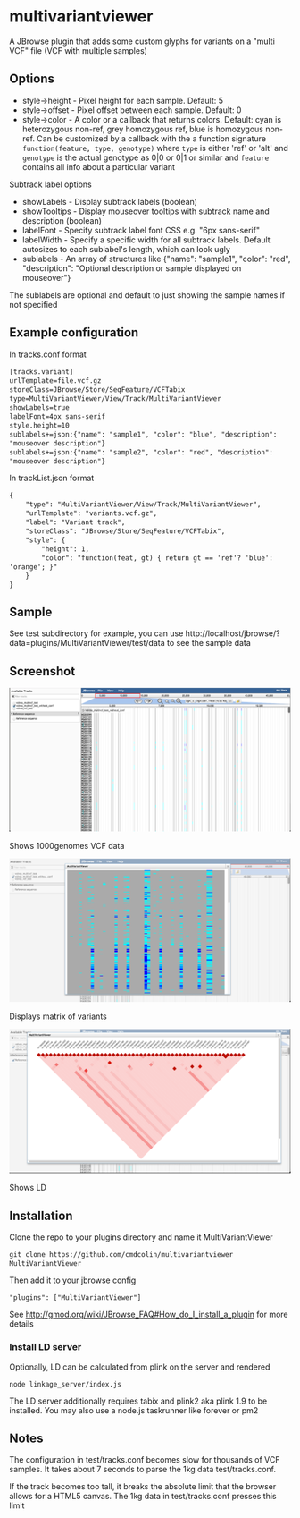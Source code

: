 # multivariantviewer

A JBrowse plugin that adds some custom glyphs for variants on a "multi VCF" file (VCF with multiple samples)

## Options

* style->height - Pixel height for each sample. Default: 5
* style->offset - Pixel offset between each sample. Default: 0
* style->color - A color or a callback that returns colors. Default: cyan is heterozygous non-ref, grey homozygous ref, blue is homozygous non-ref. Can be customized by a callback with the a function signature `function(feature, type, genotype)` where `type` is either 'ref' or 'alt' and `genotype` is the actual genotype as 0|0 or 0|1 or similar and `feature` contains all info about a particular variant

Subtrack label options

* showLabels - Display subtrack labels (boolean)
* showTooltips - Display mouseover tooltips with subtrack name and description (boolean)
* labelFont - Specify subtrack label font CSS e.g. "6px sans-serif"
* labelWidth - Specify a specific width for all subtrack labels. Default autosizes to each sublabel's length, which can look ugly
* sublabels - An array of structures like {"name": "sample1", "color": "red", "description": "Optional description or sample displayed on mouseover"}

The sublabels are optional and default to just showing the sample names if not specified

## Example configuration


In tracks.conf format

    [tracks.variant]
    urlTemplate=file.vcf.gz
    storeClass=JBrowse/Store/SeqFeature/VCFTabix
    type=MultiVariantViewer/View/Track/MultiVariantViewer
    showLabels=true
    labelFont=4px sans-serif
    style.height=10
    sublabels+=json:{"name": "sample1", "color": "blue", "description": "mouseover description"}
    sublabels+=json:{"name": "sample2", "color": "red", "description": "mouseover description"}

In trackList.json format

    {
        "type": "MultiVariantViewer/View/Track/MultiVariantViewer",
        "urlTemplate": "variants.vcf.gz",
        "label": "Variant track",
        "storeClass": "JBrowse/Store/SeqFeature/VCFTabix",
        "style": {
            "height": 1,
            "color": "function(feat, gt) { return gt == 'ref'? 'blue': 'orange'; }"
        }
    }

## Sample

See test subdirectory for example, you can use http://localhost/jbrowse/?data=plugins/MultiVariantViewer/test/data to see the sample data



## Screenshot

![](img/example.png)

Shows 1000genomes VCF data

![](img/matrix.png)

Displays matrix of variants


![](img/ld.png)

Shows LD


## Installation

Clone the repo to your plugins directory and name it MultiVariantViewer

    git clone https://github.com/cmdcolin/multivariantviewer MultiVariantViewer

Then add it to your jbrowse config

    "plugins": ["MultiVariantViewer"]
    
See http://gmod.org/wiki/JBrowse_FAQ#How_do_I_install_a_plugin for more details

### Install LD server

Optionally, LD can be calculated from plink on the server and rendered

    node linkage_server/index.js

The LD server additionally requires tabix and plink2 aka plink 1.9 to be installed. You may also use a node.js taskrunner like forever or pm2

## Notes

The configuration in test/tracks.conf becomes slow for thousands of VCF samples. It takes about 7 seconds to parse the 1kg data test/tracks.conf.

If the track becomes too tall, it breaks the absolute limit that the browser allows for a HTML5 canvas. The 1kg data in test/tracks.conf presses this limit
